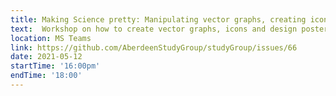 ```yaml
---
title: Making Science pretty: Manipulating vector graphs, creating icons and designing posters
text:  Workshop on how to create vector graphs, icons and design posters using open source software.
location: MS Teams
link: https://github.com/AberdeenStudyGroup/studyGroup/issues/66
date: 2021-05-12
startTime: '16:00pm'
endTime: '18:00'
---
```

